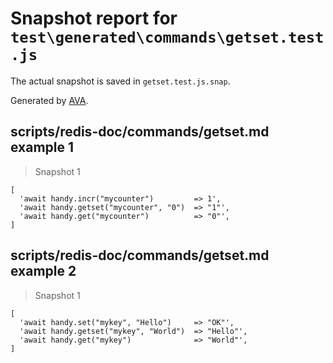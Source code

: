 # Snapshot report for `test\generated\commands\getset.test.js`

The actual snapshot is saved in `getset.test.js.snap`.

Generated by [AVA](https://ava.li).

## scripts/redis-doc/commands/getset.md example 1

> Snapshot 1

    [
      'await handy.incr("mycounter")         => 1',
      'await handy.getset("mycounter", "0")  => "1"',
      'await handy.get("mycounter")          => "0"',
    ]

## scripts/redis-doc/commands/getset.md example 2

> Snapshot 1

    [
      'await handy.set("mykey", "Hello")     => "OK"',
      'await handy.getset("mykey", "World")  => "Hello"',
      'await handy.get("mykey")              => "World"',
    ]
